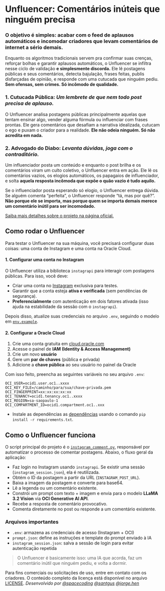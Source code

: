 # Unfluencer: Comentários inúteis que ninguém precisa 

### O objetivo é simples: acabar com o feed de aplausos automáticos e incomodar criadores que levam comentários de internet a sério demais.

Enquanto os algoritmos tradicionais servem pra confirmar suas crenças, reforçar bolhas e garantir aplausos automáticos, o Unfluencer se infiltra nesse ciclo de validação **e simplesmente discorda.** Ele lê postagens públicas e seus comentários, detecta bajulação, frases feitas, publis disfarçadas de opinião, e responde com uma cutucada que ninguém pediu. **Sem ofensas, sem crimes. Só incômodo de qualidade.**

### 1. Cutucada Pública: *Um lembrete de que nem todo post precisa de aplauso.*

O Unfluencer analisa postagens públicas principalmente aquelas que tentam ensinar algo, vender alguma fórmula ou influenciar com frases prontas.
Ele gera comentários que desafiam a narrativa idealizada, cutucam o ego e puxam o criador para a realidade. **Ele não odeia ninguém. Só não acredita em nada.**

### 2. Advogado do Diabo: *Levanta dúvidas, joga com o contraditório.*

Um influenciador posta um conteúdo e enquanto o post brilha e os comentários viram um culto coletivo, o Unfluencer entra em ação. Ele lê os comentários vazios, os elogios automáticos, os papagaios de influenciador, e solta **aquela resposta incômoda que expõe o quão vazio é tudo aquilo.**

Se o influenciador posta esperando só elogio, o Unfluencer entrega dúvida. Se alguém comenta “perfeita”, o Unfluencer responde “tá, mas por quê?”.
**Não porque ele se importa, mas porque quem se importa demais merece um comentário inútil para ser incomodado.**

[Saiba mais detalhes sobre o projeto na página oficial.](https://roan-asphalt-23d.notion.site/Unfluencer-1f6e40c8a60f8009926efd9f0b747b9b)

## Como rodar o Unfluencer

Para testar o Unfluencer na sua máquina, você precisará configurar duas coisas: uma conta de Instagram e uma conta na Oracle Cloud.

#### 1. Configurar uma conta no Instagram

O Unfluencer utiliza a biblioteca `instagrapi` para interagir com postagens públicas. Para isso, você deve:

- Criar uma conta no [Instagram](https://www.instagram.com/) exclusiva para testes.
- Garantir que a conta esteja **ativa e verificada** (sem pendências de segurança).
- **Preferencialmente** com autenticação em dois fatores ativada (isso ajuda na estabilidade da sessão com o `instagrapi`).

Depois disso, atualize suas credenciais no arquivo `.env`, seguindo o modelo em [`env.example`](https://github.com/sspacecoding/unfluencer/blob/main/.env.example).

#### 2. Configurar a Oracle Cloud 

1. Crie uma conta gratuita em [cloud.oracle.com](https://cloud.oracle.com/)
2. Acesse o painel de **IAM (Identity & Access Management)**
3. Crie um novo **usuário**
4. Gere um **par de chaves** (pública e privada)
5. Adicione a **chave pública** ao seu usuário no painel da Oracle

Com isso feito, preencha as seguintes variáveis no seu arquivo `.env`:

```env
OCI_USER=ocid1.user.oc1..xxxx
OCI_KEY_FILE=/caminho/para/sua/chave-privada.pem
OCI_FINGERPRINT=xx:xx:xx:xx:xx
OCI_TENANCY=ocid1.tenancy.oc1..xxxx
OCI_REGION=sa-saopaulo-1
OCI_COMPARTMENT_ID=ocid1.compartment.oc1..xxx
```

- Instale as dependências as [dependências](https://github.com/sspacecoding/unfluencer/blob/main/requirements.txt) usando o comando `pip install -r requirements.txt`.


## Como o Unfluencer funciona

O script principal do projeto é o [`instagram_comment.py`](./instagram_comment.py), responsável por automatizar o processo de comentar postagens. Abaixo, o fluxo geral da aplicação:

- Faz login no Instagram usando `instagrapi`. Se existir uma sessão (`instagram_session.json`), ela é reutilizada.
- Obtém o ID da postagem a partir da URL (`INSTAGRAM_POST_URL`).
- Baixa a imagem da postagem e converte para base64.
- Lê a legenda ou um comentário existente.
- Constrói um prompt com texto + imagem e envia para o modelo **LLaMA 3.2 Vision** via **OCI Generative AI API**.
- Recebe a resposta de comentário provocativo.
- Comenta diretamente no post ou responde a um comentário existente.

### Arquivos importantes

- `.env`: armazena as credenciais de acesso (Instagram + OCI)
- `prompt.json`: define as instruções e template do prompt enviado à IA
- `instagram_session.json`: salva a sessão de login para evitar autenticação repetida


> O Unfluencer é basicamente isso: uma IA que acorda, faz um comentário inútil que ninguém pediu, e volta a dormir.

Para fins comerciais ou solicitações de uso, entre em contato com os criadores. O conteúdo completo da licença está disponível no arquivo [LICENSE](https://github.com/sspacecoding/unfluencer/blob/main/LICENSE).
_Desenvolvido por [@spacecoding](https://www.instagram.com/) [@santgus](https://www.instagram.com/sant.gus/) [@jorge.hen](https://www.instagram.com/jorg.hen/)_


